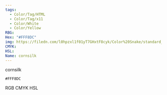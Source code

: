 ```yaml
---
tags:
  - Color/Tag/HTML
  - Color/Tag/x11
  - Color/White
  - Color/Yellow
RBG: 
Hex: "#FFF8DC"
img: https://filedn.com/l0hpzxl1f01yT7GHxtF8cyk/Color%20Snake/standard_csv_to_svg/FFF8DC.svg
CMYK: 
HSL: 
Name: cornsilk
---
```

cornsilk
```palette
#FFF8DC
```
RGB
CMYK
HSL
